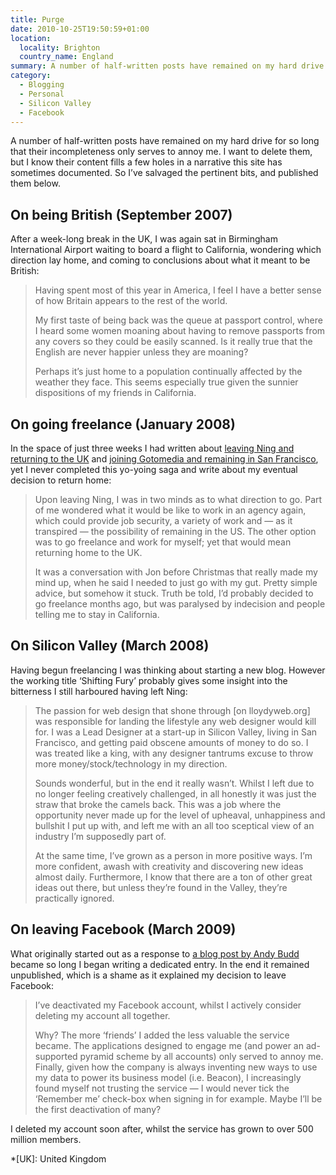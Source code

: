 ```yaml
---
title: Purge
date: 2010-10-25T19:50:59+01:00
location:
  locality: Brighton
  country_name: England
summary: A number of half-written posts have remained on my hard drive for so long that their incompleteness only serves to annoy me. So I’ve salvaged the pertinent bits and published them here.
category:
  - Blogging
  - Personal
  - Silicon Valley
  - Facebook
---
```

A number of half-written posts have remained on my hard drive for so long that their incompleteness only serves to annoy me. I want to delete them, but I know their content fills a few holes in a narrative this site has sometimes documented. So I’ve salvaged the pertinent bits, and published them below.

## On being British (September 2007)

After a week-long break in the UK, I was again sat in Birmingham International Airport waiting to board a flight to California, wondering which direction lay home, and coming to conclusions about what it meant to be British:

> Having spent most of this year in America, I feel I have a better sense of how Britain appears to the rest of the world.
>
> My first taste of being back was the queue at passport control, where I heard some women moaning about having to remove passports from any covers so they could be easily scanned. Is it really true that the English are never happier unless they are moaning?
>
> Perhaps it’s just home to a population continually affected by the weather they face. This seems especially true given the sunnier dispositions of my friends in California.

## On going freelance (January 2008)

In the space of just three weeks I had written about [leaving Ning and returning to the UK][1] and [joining Gotomedia and remaining in San Francisco][2], yet I never completed this yo-yoing saga and write about my eventual decision to return home:

> Upon leaving Ning, I was in two minds as to what direction to go. Part of me wondered what it would be like to work in an agency again, which could provide job security, a variety of work and — as it transpired — the possibility of remaining in the US. The other option was to go freelance and work for myself; yet that would mean returning home to the UK.
>
> It was a conversation with Jon before Christmas that really made my mind up, when he said I needed to just go with my gut. Pretty simple advice, but somehow it stuck. Truth be told, I’d probably decided to go freelance months ago, but was paralysed by indecision and people telling me to stay in California.

## On Silicon Valley (March 2008)

Having begun freelancing I was thinking about starting a new blog. However the working title ‘Shifting Fury’ probably gives some insight into the bitterness I still harboured having left Ning:

> The passion for web design that shone through [on lloydyweb.org] was responsible for landing the lifestyle any web designer would kill for. I was a Lead Designer at a start-up in Silicon Valley, living in San Francisco, and getting paid obscene amounts of money to do so. I was treated like a king, with any designer tantrums excuse to throw more money/stock/technology in my direction.
>
> Sounds wonderful, but in the end it really wasn’t. Whilst I left due to no longer feeling creatively challenged, in all honestly it was just the straw that broke the camels back. This was a job where the opportunity never made up for the level of upheaval, unhappiness and bullshit I put up with, and left me with an all too sceptical view of an industry I’m supposedly part of.
>
> At the same time, I’ve grown as a person in more positive ways. I’m more confident, awash with creativity and discovering new ideas almost daily. Furthermore, I know that there are a ton of other great ideas out there, but unless they’re found in the Valley, they’re practically ignored.

## On leaving Facebook (March 2009)

What originally started out as a response to [a blog post by Andy Budd][3] became so long I began writing a dedicated entry. In the end it remained unpublished, which is a shame as it explained my decision to leave Facebook:

> I’ve deactivated my Facebook account, whilst I actively consider deleting my account all together.
>
> Why? The more ‘friends’ I added the less valuable the service became. The applications designed to engage me (and power an ad-supported pyramid scheme by all accounts) only served to annoy me. Finally, given how the company is always inventing new ways to use my data to power its business model (i.e. Beacon), I increasingly found myself not trusting the service — I would never tick the ‘Remember me’ check-box when signing in for example. Maybe I’ll be the first deactivation of many?

I deleted my account soon after, whilst the service has grown to over 500 million members.

[1]: http://lloydyweb.paulrobertlloyd.com/blog/2007/10/goodbye_california
[2]: http://lloydyweb.paulrobertlloyd.com/blog/2007/11/gone_to_gotomedia
[3]: http://www.andybudd.com/archives/2009/03/why_friends_reu/

*[UK]: United Kingdom
